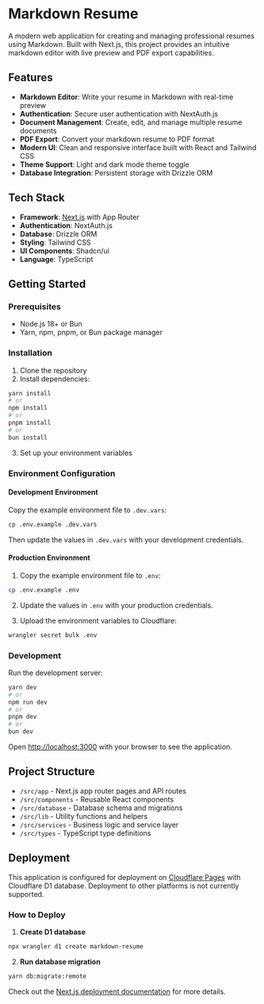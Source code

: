 # Markdown Resume

A modern web application for creating and managing professional resumes using Markdown. Built with Next.js, this project provides an intuitive markdown editor with live preview and PDF export capabilities.

## Features

- **Markdown Editor**: Write your resume in Markdown with real-time preview
- **Authentication**: Secure user authentication with NextAuth.js
- **Document Management**: Create, edit, and manage multiple resume documents
- **PDF Export**: Convert your markdown resume to PDF format
- **Modern UI**: Clean and responsive interface built with React and Tailwind CSS
- **Theme Support**: Light and dark mode theme toggle
- **Database Integration**: Persistent storage with Drizzle ORM

## Tech Stack

- **Framework**: [Next.js](https://nextjs.org) with App Router
- **Authentication**: NextAuth.js
- **Database**: Drizzle ORM
- **Styling**: Tailwind CSS
- **UI Components**: Shadcn/ui
- **Language**: TypeScript

## Getting Started

### Prerequisites

- Node.js 18+ or Bun
- Yarn, npm, pnpm, or Bun package manager

### Installation

1. Clone the repository
2. Install dependencies:

```bash
yarn install
# or
npm install
# or
pnpm install
# or
bun install
```

3. Set up your environment variables

### Environment Configuration

#### Development Environment

Copy the example environment file to `.dev.vars`:

```bash
cp .env.example .dev.vars
```

Then update the values in `.dev.vars` with your development credentials.

#### Production Environment

1. Copy the example environment file to `.env`:

```bash
cp .env.example .env
```

2. Update the values in `.env` with your production credentials.

3. Upload the environment variables to Cloudflare:

```bash
wrangler secret bulk .env
```

### Development

Run the development server:

```bash
yarn dev
# or
npm run dev
# or
pnpm dev
# or
bun dev
```

Open [http://localhost:3000](http://localhost:3000) with your browser to see the application.

## Project Structure

- `/src/app` - Next.js app router pages and API routes
- `/src/components` - Reusable React components
- `/src/database` - Database schema and migrations
- `/src/lib` - Utility functions and helpers
- `/src/services` - Business logic and service layer
- `/src/types` - TypeScript type definitions

## Deployment

This application is configured for deployment on [Cloudflare Pages](https://pages.cloudflare.com) with Cloudflare D1 database. Deployment to other platforms is not currently supported.

### How to Deploy

1. **Create D1 database**

```bash
npx wrangler d1 create markdown-resume
```

2. **Run database migration**

```bash
yarn db:migrate:remote
```

Check out the [Next.js deployment documentation](https://nextjs.org/docs/app/building-your-application/deploying) for more details.
